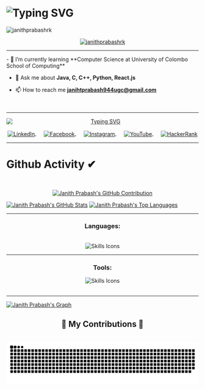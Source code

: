 <h1 href="https://git.io/typing-svg"><img src="https://readme-typing-svg.demolab.com?font=Montserrat&weight=800&size=40&pause=1000&color=22F700&center=true&vCenter=true&multiline=true&random=false&width=1000&height=200&lines=Hi+%F0%9F%91%8B%2C+I'm+R.K.+Janith+Prabash+Kashmira;From+Matara%2C+Sri+Lanka;(UG)+University+of+Colombo+School+Of+;Computing" alt="Typing SVG" /></h1>

<p align="left"> 
  <img src="https://komarev.com/ghpvc/?username=janithprabashrk&label=Profile%20views&color=0e75b6&style=flat" alt="janithprabashrk" /> 
</p>

<p align="center"> 
  <a href="https://github.com/ryo-ma/github-profile-trophy">
    <img src="https://github-profile-trophy.vercel.app/?username=janithprabashrk&theme=algolia" alt="janithprabashrk" />
  </a> 
</p>
<hr/>
- 🌱 I’m currently learning **Computer Science at University of Colombo School of Computing**

- 💬 Ask me about **Java, C, C++, Python, React.js**

- 📫 How to reach me **janihtprabash944ugc@gmail.com**
<br>
<hr/>
<a href="https://git.io/typing-svg" style="display: block; text-align: center;">
  <img src="https://readme-typing-svg.demolab.com?font=Playwrite+FR+Moderne&size=30&pause=1000&center=true&vCenter=true&random=false&width=435&height=100&lines=Connect+with+me%3A" alt="Typing SVG" style="display: block; margin: auto;">
</a>

<p align="center">
  <a href="https://www.linkedin.com/in/janith-prabash-kashmira-r-k-186748284/" target="blank">
    <img align="center" src="https://raw.githubusercontent.com/rahuldkjain/github-profile-readme-generator/master/src/images/icons/Social/linked-in-alt.svg" alt="LinkedIn" height="50" width="50" />
  </a>    
  <a href="https://fb.com/janith-prabash-djk-(djk)" target="blank">
    <img align="center" src="https://raw.githubusercontent.com/rahuldkjain/github-profile-readme-generator/master/src/images/icons/Social/facebook.svg" alt="Facebook" height="50" width="50" />
  </a>    
  <a href="https://instagram.com/_janith_djk_" target="blank">
    <img align="center" src="https://raw.githubusercontent.com/rahuldkjain/github-profile-readme-generator/master/src/images/icons/Social/instagram.svg" alt="Instagram" height="50" width="50" />
  </a>    
  <a href="https://www.youtube.com/c/djk-studios" target="blank">
    <img align="center" src=https://raw.githubusercontent.com/rahuldkjain/github-profile-readme-generator/master/src/images/icons/Social/youtube.svg alt="YouTube" height="50" width="50" />
  </a>    
  <a href="https://www.hackerrank.com/janithprabash941" target="blank">
    <img align="center" src=https://raw.githubusercontent.com/rahuldkjain/github-profile-readme-generator/master/src/images/icons/Social/hackerrank.svg alt="HackerRank" height="50" width="50" />
  </a>
</p>
<hr>
<h1 allign = "center">Github Activity ✔</h1>
<br>
<p align="center">
  <a href="https://github.com/janithprabashrk">
    <img src="https://github-profile-summary-cards.vercel.app/api/cards/profile-details?username=janithprabashrk&theme=radical" alt="Janith Prabash's GitHub Contribution"/>
  </a>
</p>
<a> 
    <a href="https://github.com/janithprabashrk"><img alt="Janith Prabash's GitHub Stats" src="https://denvercoder1-github-readme-stats.vercel.app/api?username=janithprabashrk&show_icons=true&count_private=true&theme=react&border_color=7F3FBF&bg_color=0D1117&title_color=F85D7F&icon_color=F8D866" height="192px" width="49.5%"/></a>
    <a href="https://github.com/janithprabashrk"><img alt="Janith Prabash's Top Languages" src="https://denvercoder1-github-readme-stats.vercel.app/api/top-langs/?username=janithprabashrk&langs_count=8&layout=compact&theme=react&border_color=7F3FBF&bg_color=0D1117&title_color=F85D7F&icon_color=F8D866" height="192px" width="49.5%"/></a>
    <br/>
</a>
<hr/>

<h3 align="center">Languages:</h3> <br>
<div align="center">
    <img src="https://skillicons.dev/icons?i=nodejs,python,javascript,typescript,express,firebase,mongodb,c,java,mysql,cpp,nodejs,mysql,php,scala,flutter" alt="Skills Icons">

</div>
<hr/>
<h3 align="center">Tools:</h3>
<div align="center">
<img src="https://skillicons.dev/icons?i=react,bootstrap,mui,html,css,vscode,github,figma,tailwind,git,r,photoshop,aftereffects" alt="Skills Icons">
</div>
<br>
<hr>

<a>
    <a href="https://github.com/janithprabashrk">
        <img alt="Janith Prabash's Graph" src="https://github-readme-activity-graph.vercel.app/graph?username=janithprabashrk&custom_title=Janith%20Prabash's%20GitHub%20Activity%20Graph&bg_color=0D1117&color=7F3FBF&line=7F3FBF&point=7F3FBF&area_color=FFFFFF&title_color=FFFFFF&area=true" />
    </a>
</a>

<br>
<div align="center">
  <h2>🐍 My Contributions 🐍</h2>
  <br>
  <img alt="snake eating my contributions" src="https://raw.githubusercontent.com/salesp07/salesp07/output/github-contribution-grid-snake.svg" />
  
  <br/><br/><br/>
</div>
